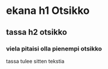 # ekana h1 Otsikko
## tassa h2 otsikko
### viela pitaisi olla pienempi otsikko
tassa tulee sitten tekstia
